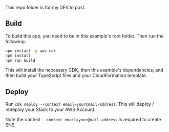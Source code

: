 This repo folder is for my DEV.to post. []()

## Build
To build this app, you need to be in this example's root folder. Then run the following:
```bash
npm install -g aws-cdk
npm install
npm run build
```
This will install the necessary CDK, then this example's dependencies, and then build your TypeScript files and your CloudFormation template.

## Deploy
Run ```cdk deploy --context email=your@mail-address```. This will deploy / redeploy your Stack to your AWS Account.

Note the context  `--context email=your@mail-address` is required to create SNS.
